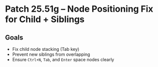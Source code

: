 # Patch 25.51g – Node Positioning Fix for Child + Siblings

## Goals
- Fix child node stacking (Tab key)
- Prevent new siblings from overlapping
- Ensure `Ctrl+N`, `Tab`, and `Enter` space nodes clearly

